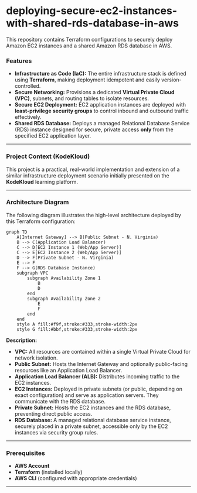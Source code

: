 # deploying-secure-ec2-instances-with-shared-rds-database-in-aws
This repository contains Terraform configurations to securely deploy Amazon EC2 instances and a shared Amazon RDS database in AWS.

### Features

  * **Infrastructure as Code (IaC):** The entire infrastructure stack is defined using **Terraform**, making deployment idempotent and easily version-controlled.
  * **Secure Networking:** Provisions a dedicated **Virtual Private Cloud (VPC)**, subnets, and routing tables to isolate resources.
  * **Secure EC2 Deployment:** EC2 application instances are deployed with **least-privilege security groups** to control inbound and outbound traffic effectively.
  * **Shared RDS Database:** Deploys a managed Relational Database Service (RDS) instance designed for secure, private access **only** from the specified EC2 application layer.

-----

### Project Context (KodeKloud)

This project is a practical, real-world implementation and extension of a similar infrastructure deployment scenario initially presented on the **KodeKloud** learning platform.

-----

### Architecture Diagram

The following diagram illustrates the high-level architecture deployed by this Terraform configuration:

```mermaid
graph TD
    A[Internet Gateway] --> B(Public Subnet - N. Virginia)
    B --> C(Application Load Balancer)
    C --> D[EC2 Instance 1 (Web/App Server)]
    C --> E[EC2 Instance 2 (Web/App Server)]
    D --> F(Private Subnet - N. Virginia)
    E --> F
    F --> G(RDS Database Instance)
    subgraph VPC
        subgraph Availability Zone 1
            B
            D
        end
        subgraph Availability Zone 2
            E
            F
        end
    end
    style A fill:#f9f,stroke:#333,stroke-width:2px
    style G fill:#bbf,stroke:#333,stroke-width:2px
```

**Description:**

  * **VPC:** All resources are contained within a single Virtual Private Cloud for network isolation.
  * **Public Subnet:** Hosts the Internet Gateway and optionally public-facing resources like an Application Load Balancer.
  * **Application Load Balancer (ALB):** Distributes incoming traffic to the EC2 instances.
  * **EC2 Instances:** Deployed in private subnets (or public, depending on exact configuration) and serve as application servers. They communicate with the RDS database.
  * **Private Subnet:** Hosts the EC2 instances and the RDS database, preventing direct public access.
  * **RDS Database:** A managed relational database service instance, securely placed in a private subnet, accessible only by the EC2 instances via security group rules.

-----

### Prerequisites

  * **AWS Account**
  * **Terraform** (installed locally)
  * **AWS CLI** (configured with appropriate credentials)

-----